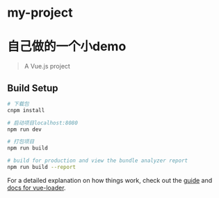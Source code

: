 # my-project
# 自己做的一个小demo
> A Vue.js project

## Build Setup

``` bash
# 下载包
cnpm install

# 启动项目localhost:8080
npm run dev

# 打包项目
npm run build

# build for production and view the bundle analyzer report
npm run build --report
```

For a detailed explanation on how things work, check out the [guide](http://vuejs-templates.github.io/webpack/) and [docs for vue-loader](http://vuejs.github.io/vue-loader).
